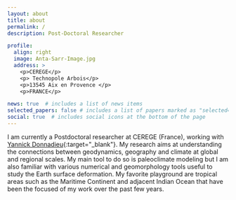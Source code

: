 ```yaml
---
layout: about
title: about
permalink: /
description: Post-Doctoral Researcher

profile:
  align: right
  image: Anta-Sarr-Image.jpg
  address: >
    <p>CEREGE</p>
    <p> Technopole Arbois</p>
    <p>13545 Aix en Provence </p>
    <p>FRANCE</p>

news: true  # includes a list of news items
selected_papers: false # includes a list of papers marked as "selected={true}"
social: true  # includes social icons at the bottom of the page
---
```


I am currently a Postdoctoral researcher at CEREGE (France), working with [Yannick Donnadieu](https://cerege-cl.github.io/team/yannick_donnadieu/){:target="\_blank"}. My research aims at understanding the connections between geodynamics, geography and climate at global and regional scales. My main tool to do so is paleoclimate modeling but I am also familiar with various numerical and geomorphology tools useful to study the Earth surface deformation. My favorite playground are tropical areas such as the Maritime Continent and adjacent Indian Ocean that have been the focused of my work over the past few years. 






